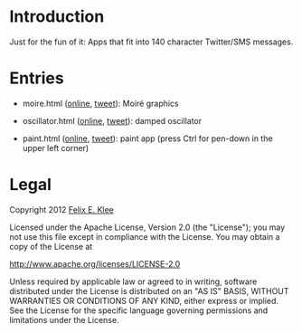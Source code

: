 Introduction
============

Just for the fun of it: Apps that fit into 140 character Twitter/SMS messages.


Entries
=======

  * moire.html ([online][1o], [tweet][1t]): Moiré graphics

  * oscillator.html ([online][2o], [tweet][2t]): damped oscillator
  
  * paint.html ([online][3o], [tweet][3t]): paint app (press Ctrl for pen-down
    in the upper left corner)


Legal
=====

Copyright 2012 [Felix E. Klee](mailto:felix.klee@inka.de)

Licensed under the Apache License, Version 2.0 (the "License"); you may not use
this file except in compliance with the License. You may obtain a copy of the
License at

<http://www.apache.org/licenses/LICENSE-2.0>

Unless required by applicable law or agreed to in writing, software distributed
under the License is distributed on an "AS IS" BASIS, WITHOUT WARRANTIES OR
CONDITIONS OF ANY KIND, either express or implied. See the License for the
specific language governing permissions and limitations under the License.


[1o]: http://feklee.github.com/140/moire.html
[1t]: http://twitter.com/feklee/status/246966634760265728
[2o]: http://feklee.github.com/140/oscillator.html
[2t]: http://twitter.com/feklee/status/246966664804040704
[3o]: http://feklee.github.com/140/paint.html
[3t]: http://twitter.com/feklee/status/246966687692382208
